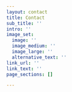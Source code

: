 ```yaml
---
layout: contact
title: Contact
sub_title: ''
intro: ''
image_set:
  image: ''
  image_medium: ''
  image_large: ''
  alternative_text: ''
link_url: ''
link_text: ''
page_sections: []

---
```

